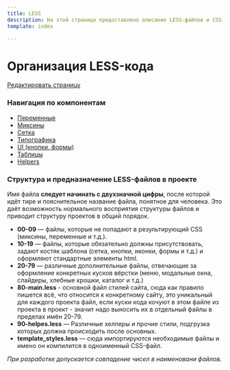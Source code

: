 ```yaml
---
title: LESS  
description: На этой странице предоставлено описание LESS-файлов и CSS-стилей, используемых в Bitrix Quick Start
template: index

---
```


# Организация LESS-кода

<a href="https://github.com/pafnuty/bqs-site/blob/dev/content/documentation/less/index.md" class="btn btn-mini" target="_blank">Редактировать страницу</a>
</div>

### Навигация по компонентам
- [Переменные](/documentation/less/variables)
- [Миксины](/documentation/less/mixins)
- [Сетка](/documentation/less/grid)
- [Типографика](/documentation/less/typography)
- [UI (кнопки, формы)](/documentation/less/ui)
- [Таблицы](/documentation/less/tables)
- [Helpers](/documentation/less/helpers)

### Структура и предназначение LESS-файлов в проекте

Имя файла **следует начинать с двухзначной цифры**, после которой идёт тире и пояснительное название файла, понятное для человека.
Это даёт возможность нормального восприятия структуры файлов и приводит структуру проектов в общий порядок.

- **00-09** — файлы, которые не попадают в результирующий CSS (миксины, переменные и т.д.).
- **10-19** — файлы, которые обязательно должны присутствовать, задают костяк шаблона (сетка, кнопки, иконки, формы и т.д.) и оформляют стандартные элементы html.
- **20-79** — различные дополнительные файлы, отвечающие за оформление конкретных кусков вёрстки (меню, модальные окна, слайдеры, хлебные крошки, каталог и т.д.)
- **80-main.less** - основной файл стилей сайта, сюда как правило пишется всё, что относится к конкретному сайту, это уникальный для каждого проекта файл, если куски кода кочуют в этом файле из проекта в проект - значит надо выносить их в отдельный файлы в пределах имён 20-79.
- **90-helpes.less** — Различные хелперы и прочие стили, подгрузка которых должна происходить после основных.
- **template_styles.less** — сюда импортируются необходимые файлы и имено он компилится в одноименный CSS-файл. 

*При разработке допускается совпадение чисел в наименовани файлов.*




